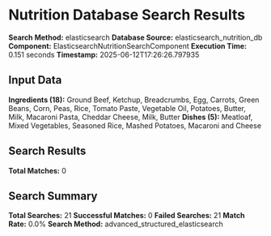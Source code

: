 # Nutrition Database Search Results

**Search Method:** elasticsearch
**Database Source:** elasticsearch_nutrition_db
**Component:** ElasticsearchNutritionSearchComponent
**Execution Time:** 0.151 seconds
**Timestamp:** 2025-06-12T17:26:26.797935

## Input Data
**Ingredients (18):** Ground Beef, Ketchup, Breadcrumbs, Egg, Carrots, Green Beans, Corn, Peas, Rice, Tomato Paste, Vegetable Oil, Potatoes, Butter, Milk, Macaroni Pasta, Cheddar Cheese, Milk, Butter
**Dishes (5):** Meatloaf, Mixed Vegetables, Seasoned Rice, Mashed Potatoes, Macaroni and Cheese

## Search Results
**Total Matches:** 0

## Search Summary
**Total Searches:** 21
**Successful Matches:** 0
**Failed Searches:** 21
**Match Rate:** 0.0%
**Search Method:** advanced_structured_elasticsearch
